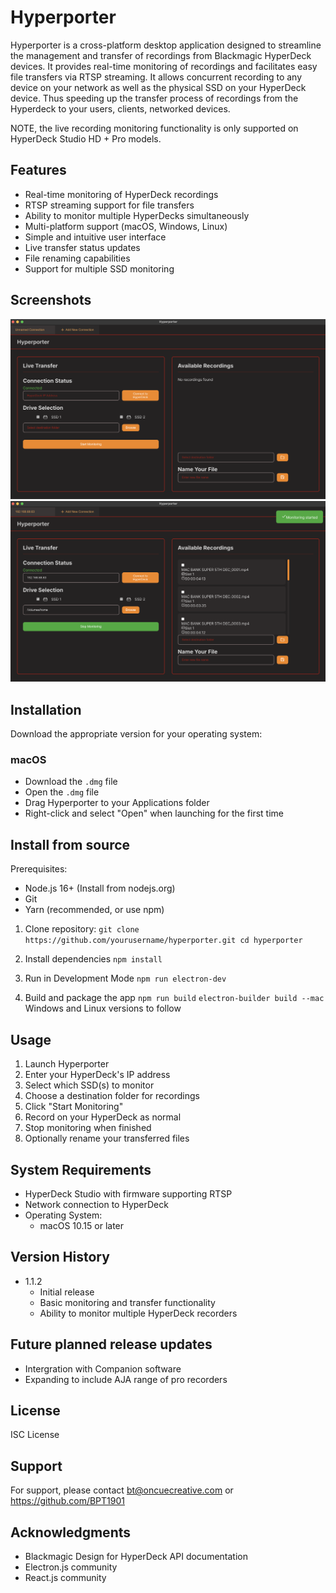# Hyperporter

Hyperporter is a cross-platform desktop application designed to streamline the management and transfer of recordings from Blackmagic HyperDeck devices. It provides real-time monitoring of recordings and facilitates easy file transfers via RTSP streaming.
It allows concurrent recording to any device on your network as well as the physical SSD on your HyperDeck device.
Thus speeding up the transfer process of recordings from the Hyperdeck to your users, clients, networked devices.

NOTE, the live recording monitoring functionality is only supported on HyperDeck Studio HD + Pro models.

## Features

- Real-time monitoring of HyperDeck recordings
- RTSP streaming support for file transfers
- Ability to monitor multiple HyperDecks simultaneously
- Multi-platform support (macOS, Windows, Linux)
- Simple and intuitive user interface
- Live transfer status updates
- File renaming capabilities
- Support for multiple SSD monitoring

## Screenshots

![Main Interface](./images/HP1.png)
![Main Interface](./images/HP2.png)

## Installation

Download the appropriate version for your operating system:

### macOS

- Download the `.dmg` file
- Open the `.dmg` file
- Drag Hyperporter to your Applications folder
- Right-click and select "Open" when launching for the first time

## Install from source

Prerequisites:
- Node.js 16+ (Install from nodejs.org)
- Git
- Yarn (recommended, or use npm)

1. Clone repository:
`git clone https://github.com/yourusername/hyperporter.git
cd hyperporter`

2. Install dependencies
`npm install`

3. Run in Development Mode
`npm run electron-dev`

4. Build and package the app
`npm run build`
`electron-builder build --mac`
Windows and Linux versions to follow 

## Usage

1. Launch Hyperporter
2. Enter your HyperDeck's IP address
3. Select which SSD(s) to monitor
4. Choose a destination folder for recordings
5. Click "Start Monitoring"
6. Record on your HyperDeck as normal
7. Stop monitoring when finished
8. Optionally rename your transferred files

## System Requirements

- HyperDeck Studio with firmware supporting RTSP
- Network connection to HyperDeck
- Operating System:
  - macOS 10.15 or later


## Version History

- 1.1.2
  - Initial release
  - Basic monitoring and transfer functionality
  - Ability to monitor multiple HyperDeck recorders

## Future planned release updates

- Intergration with Companion software
- Expanding to include AJA range of pro recorders

## License

ISC License

## Support

For support, please contact bt@oncuecreative.com or https://github.com/BPT1901

## Acknowledgments

- Blackmagic Design for HyperDeck API documentation
- Electron.js community
- React.js community
